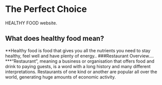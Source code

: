 # The Perfect Choice
HEALTHY FOOD website.
## What does healthy food mean?
**Healthy food is food that gives you all the nutrients you need to stay healthy, feel well and have plenty of energy..
###Restaurant Overview....
***“Restaurant”, meaning a business or organisation that offers food and drink to paying guests, is a word with a long history and many different interpretations. Restaurants of one kind or another are popular all over the world, generating huge amounts of economic activity.